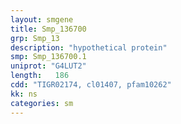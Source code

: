 ```yaml
---
layout: smgene
title: Smp_136700
grp: Smp_13
description: "hypothetical protein"
smp: Smp_136700.1
uniprot: "G4LUT2"
length:   186
cdd: "TIGR02174, cl01407, pfam10262"
kk: ns
categories: sm
---
```

